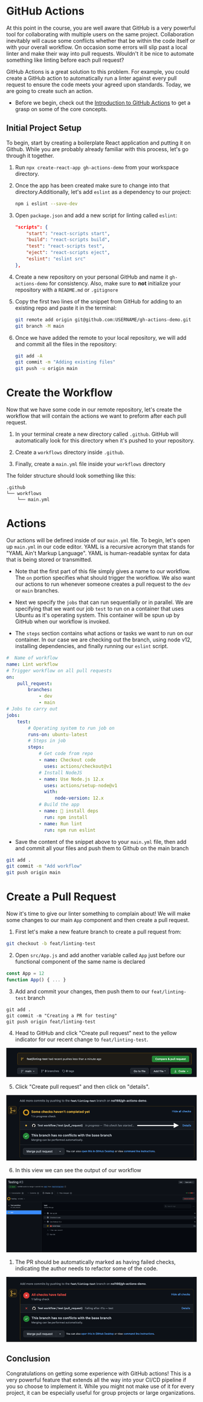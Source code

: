 # GitHub Actions

At this point in the course, you are well aware that GitHub is a very powerful tool for collaborating with multiple users on the same project. Collaboration inevitably will cause some conflicts whether that be within the code itself or with your overall workflow. On occasion some errors will slip past a local linter and make their way into pull requests. Wouldn't it be nice to automate something like linting before each pull request?

GitHub Actions is a great solution to this problem. For example, you could create a GitHub action to automatically run a linter against every pull request to ensure the code meets your agreed upon standards. Today, we are going to create such an action.

* Before we begin, check out the [Introduction to GitHub Actions](https://docs.github.com/en/actions/learn-github-actions/introduction-to-github-actions) to get a grasp on some of the core concepts.

## Initial Project Setup

To begin, start by creating a boilerplate React application and putting it on Github. While you are probably already familiar with this process, let's go through it together.

1. Run `npx create-react-app gh-actions-demo` from your workspace directory.

2. Once the app has been created make sure to change into that directory.Additionally, let's add `eslint` as a dependency to our project:

    ```sh
    npm i eslint --save-dev
    ```

3. Open `package.json` and add a new script for linting called `eslint`:

    ```json
    "scripts": {
        "start": "react-scripts start",
        "build": "react-scripts build",
        "test": "react-scripts test",
        "eject": "react-scripts eject",
        "eslint": "eslint src"
    },
    ```

4. Create a new repository on your personal GitHub and name it `gh-actions-demo` for consistency. Also, make sure to **not** initialize your repository with a `README.md` or `.gitignore`

5. Copy the first two lines of the snippet from GitHub for adding to an existing repo and paste it in the terminal:

    ```sh
    git remote add origin git@github.com:USERNAME/gh-actions-demo.git
    git branch -M main
    ```

6. Once we have added the remote to your local repository, we will add and commit all the files in the repository:

    ```sh
    git add -A
    git commit -m "Adding existing files"
    git push -u origin main
    ```

# Create the Workflow

Now that we have some code in our remote repository, let's create the workflow that will contain the actions we want to preform after each pull request.

1. In your terminal create a new directory called `.github`. GitHub will automatically look for this directory when it's pushed to your repository.

2. Create a `workflows` directory inside `.github`.

3. Finally, create a `main.yml` file inside your `workflows` directory

The folder structure should look something like this:

```
.github
└── workflows
    └── main.yml
```

# Actions

Our actions will be defined inside of our `main.yml` file. To begin, let's open up `main.yml` in our code editor. YAML is a recursive acronym that stands for "YAML Ain't Markup Language". YAML is human-readable syntax for data that is being stored or transmitted.

* Note that the first part of this file simply gives a name to our workflow. The `on` portion specifies what should trigger the workflow. We also want our actions to run whenever someone creates a pull request to the `dev` or `main` branches.

* Next we specify the `jobs` that can run sequentially or in parallel. We are specifying that we want our job `test` to run on a container that uses Ubuntu as it's operating system. This container will be spun up by GitHub when our workflow is invoked.

* The `steps` section contains what actions or tasks we want to run on our container. In our case we are checking out the branch, using node v12, installing dependencies, and finally running our `eslint` script.


```yml
#  Name of workflow
name: Lint workflow
# Trigger workflow on all pull requests
on:
    pull_request:
        branches:
            - dev
            - main
# Jobs to carry out
jobs:
    test:
        # Operating system to run job on
        runs-on: ubuntu-latest
        # Steps in job
        steps:
            # Get code from repo
            - name: Checkout code
              uses: actions/checkout@v1
            # Install NodeJS
            - name: Use Node.js 12.x
              uses: actions/setup-node@v1
              with:
                  node-version: 12.x
            # Build the app
            - name: 🧰 install deps
              run: npm install
            - name: Run lint
              run: npm run eslint

```

* Save the content of the snippet above to your `main.yml` file, then add and commit all your files and push them to Github on the main branch

```sh
git add .
git commit -m "Add workflow"
git push origin main
```

# Create a Pull Request

Now it's time to give our linter something to complain about! We will make some changes to our main `App` component and then create a pull request.

1. First let's make a new feature branch to create a pull request from:

```sh
git checkout -b feat/linting-test
```

2. Open `src/App.js` and add another variable called `App` just before our functional component of the same name is declared

```js
const App = 12
function App() { ... }
```

3. Add and commit your changes, then push them to our `feat/linting-test` branch

```
git add .
git commit -m "Creating a PR for testing"
git push origin feat/linting-test
```

4. Head to GitHub and click "Create pull request" next to the yellow indicator for our recent change to `feat/linting-test`.

![Pull Request](Images/01-pr.png)


5. Click "Create pull request" and then click on "details".

![PR details](Images/02-details.png)

6. In this view we can see the output of our workflow

![Workflow](Images/03-output.png)

1. The PR should be automatically marked as having failed checks, indicating the author needs to refactor some of the code.

![Failed checks](Images/04-failed.png)

## Conclusion

Congratulations on getting some experience with GitHub actions! This is a very powerful feature that extends all the way into your CI/CD pipeline if you so choose to implement it. While you might not make use of it for every project, it can be especially useful for group projects or large organizations.
